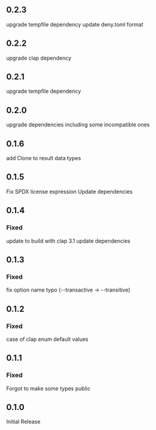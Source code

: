 ## 0.2.3

upgrade tempfile dependency
update deny.toml format

## 0.2.2

upgrade clap dependency

## 0.2.1

upgrade tempfile dependency

## 0.2.0

upgrade dependencies including some incompatible ones

## 0.1.6

add Clone to result data types

## 0.1.5

Fix SPDX license expression
Update dependencies

## 0.1.4

### Fixed

update to build with clap 3.1
update dependencies

## 0.1.3

### Fixed

fix option name typo (--transactive -> --transitive)

## 0.1.2

### Fixed

case of clap enum default values

## 0.1.1

### Fixed

Forgot to make some types public

## 0.1.0

Initial Release
